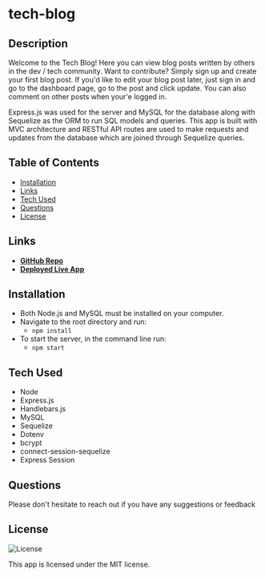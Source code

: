 # tech-blog

## Description

Welcome to the Tech Blog! Here you can view blog posts written by others in the dev / tech community. Want to contribute? Simply sign up and create your first blog post. If you'd like to edit your blog post later, just sign in and go to the dashboard page, go to the post and click update. You can also comment on other posts when your'e logged in.

Express.js was used for the server and MySQL for the database along with Sequelize as the ORM to run SQL models and queries. This app is built with MVC architecture and RESTful API routes are used to make requests and updates from the database which are joined through Sequelize queries.

## Table of Contents

- [Installation](#installation)
- [Links](#links)
- [Tech Used](#tech-used)
- [Questions](#questions)
- [License](#license)

## Links

- **[GitHub Repo](https://github.com/snowden421/tech-blog/)**
- **[Deployed Live App](https://git.heroku.com/evening-stream-00778.git)**

## Installation

- Both Node.js and MySQL must be installed on your computer.
- Navigate to the root directory and run:
  - `npm install`
- To start the server, in the command line run:
  - `npm start`

## Tech Used

- Node
- Express.js
- Handlebars.js
- MySQL
- Sequelize
- Dotenv
- bcrypt
- connect-session-sequelize
- Express Session

## Questions

Please don't hesitate to reach out if you have any suggestions or feedback

## License

![License](https://img.shields.io/badge/License%3A-MIT-green.svg)

This app is licensed under the MIT license.
